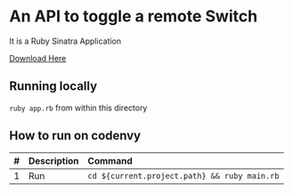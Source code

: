 # An API to toggle a remote Switch

It is a Ruby Sinatra Application

[Download Here](https://github.com/TIYDC/dc-wemo-api/archive/master.zip)

## Running locally

`ruby app.rb` from within this directory

## How to run on codenvy

| #       | Description           | Command  |
| :------------- |:-------------| :-----|
| 1      | Run | `cd ${current.project.path} && ruby main.rb` |
